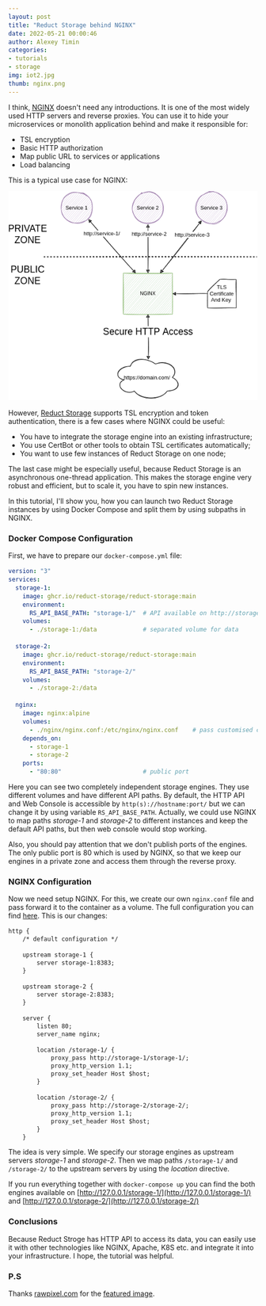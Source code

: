 ```yaml
---
layout: post 
title: "Reduct Storage behind NGINX"
date: 2022-05-21 00:00:46 
author: Alexey Timin
categories:
- tutorials
- storage
img: iot2.jpg
thumb: nginx.png
---
```


I think, [NGINX][1] doesn't need any introductions. It is one of the most widely used HTTP servers and reverse proxies.
You can use it to hide your microservices or monolith application behind and make it responsible for:

* TSL encryption
* Basic HTTP authorization
* Map public URL to services or applications
* Load balancing

<!--more-->

This is a typical use case for NGINX:

![nginx usa case](/assets/diagrams/nginx-usage.png)

However, [Reduct Storage][2] supports TSL encryption and token authentication, there is a few cases where NGINX could 
be useful:

* You have to integrate the storage engine into an existing infrastructure;
* You use CertBot or other tools to obtain TSL certificates automatically;
* You want to use few instances of Reduct Storage on one node;

The last case might be especially useful, because Reduct Storage is an asynchronous one-thread application. This makes
the storage engine very robust and efficient, but to scale it, you have to spin new instances. 

In this tutorial, I'll show you, how you can launch two Reduct Storage instances by using Docker Compose and 
split them by using subpaths in NGINX.

### Docker Compose Configuration

First, we have to prepare our `docker-compose.yml` file:

```yaml
version: "3"
services:
  storage-1:
    image: ghcr.io/reduct-storage/reduct-storage:main
    environment:
      RS_API_BASE_PATH: "storage-1/"  # API available on http://storage-1/storage-1
    volumes:
      - ./storage-1:/data             # separated volume for data

  storage-2:
    image: ghcr.io/reduct-storage/reduct-storage:main
    environment:
      RS_API_BASE_PATH: "storage-2/"
    volumes:
      - ./storage-2:/data   

  nginx:
    image: nginx:alpine
    volumes:
      - ./nginx/nginx.conf:/etc/nginx/nginx.conf    # pass customised configuration to NGINX
    depends_on:
      - storage-1
      - storage-2
    ports:
      - "80:80"                       # public port
```

Here you can see two completely independent storage engines. They use different volumes and have different API paths.
By default, the HTTP API and Web Console is accessible by `http(s)://hostname:port/` but we can change it by using variable
`RS_API_BASE_PATH`. Actually, we could use NGINX to map paths _storage-1_ and _storage-2_ to different instances and keep
the default API paths, but then web console would stop working.

Also, you should pay attention that we don't publish ports of the engines. The only public port is 80 which is used by NGINX,
so that we keep our engines in a private zone and access them through the reverse proxy.

### NGINX Configuration

Now we need setup NGINX. For this, we create our own `nginx.conf` file and pass forward it to the container as a volume.
The full configuration you can find [here](https://github.com/reduct-storage/nginx-example/blob/main/nginx/nginx.conf). 
This is our changes:

```
http {
    /* default configuration */
    
    upstream storage-1 {
        server storage-1:8383;
    }

    upstream storage-2 {
        server storage-2:8383;
    }

    server {
        listen 80;
        server_name nginx;

        location /storage-1/ {
            proxy_pass http://storage-1/storage-1/;
            proxy_http_version 1.1;
            proxy_set_header Host $host;
        }

        location /storage-2/ {
            proxy_pass http://storage-2/storage-2/;
            proxy_http_version 1.1;
            proxy_set_header Host $host;
        }
    }
```

The idea is very simple. We specify our storage engines as upstream servers _storage-1_ and _storage-2_. Then
we map paths `/storage-1/` and `/storage-2/` to the upstream servers by using the _location_ directive.

If you run everything together with `docker-compose up` you can find the both engines available 
on [http://127.0.0.1/storage-1/](http://127.0.0.1/storage-1/) and [http://127.0.0.1/storage-2/](http://127.0.0.1/storage-2/)


### Conclusions

Because Reduct Stroge has HTTP API to access its data,  you can easily use it with other technologies like
NGINX, Apache, K8S etc. and integrate it into your infrastructure. I hope, the tutorial was helpful.


### P.S

Thanks [rawpixel.com](https://www.freepik.com/rawpixel-com) for the [featured image][3].

[1]:https://www.nginx.com/
[2]:https://reduct-storage.dev
[3]:https://www.freepik.com/free-vector/illustration-social-media-concept_2807771.htm#query=iot&position=19&from_view=search
